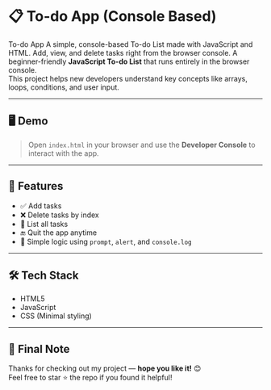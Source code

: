 # 📋 To-do App (Console Based)

To-do App A simple, console-based To-do List made with JavaScript and HTML. Add, view, and delete tasks right from the browser console.
A beginner-friendly **JavaScript To-do List** that runs entirely in the browser console.  
This project helps new developers understand key concepts like arrays, loops, conditions, and user input.

---

## 🖥️ Demo

> Open `index.html` in your browser and use the **Developer Console** to interact with the app.

---

## 🚀 Features

- ✅ Add tasks
- ❌ Delete tasks by index
- 📃 List all tasks
- 🔚 Quit the app anytime
- 🧠 Simple logic using `prompt`, `alert`, and `console.log`

---

## 🛠️ Tech Stack

- HTML5  
- JavaScript 
- CSS (Minimal styling)

---


## 💬 Final Note

Thanks for checking out my project — **hope you like it!** 😊  
Feel free to star ⭐ the repo if you found it helpful!
